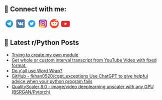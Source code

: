## 🔎 Connect with me:
[<img src="https://github.com/bullbesh/bullbesh/blob/main/images/Telegram.png" width="32" height="32" />](https://t.me/bullbesh)
[<img src="https://github.com/bullbesh/bullbesh/blob/main/images/VK.png" width="32" height="32" />](https://vk.com/bullbesh)
[<img src="https://github.com/bullbesh/bullbesh/blob/main/images/Twitter.png" width="32" height="32" />](https://twitter.com/bullbesh1)
[<img src="https://github.com/bullbesh/bullbesh/blob/main/images/Instagram.png" width="32" height="32" />](https://www.instagram.com/bullbesh)
[<img src="https://github.com/bullbesh/bullbesh/blob/main/images/Reddit.png" width="32" height="32" />](https://www.reddit.com/user/bullbesh)
[<img src="https://github.com/bullbesh/bullbesh/blob/main/images/YouTube.png" width="32" height="32" />](https://www.youtube.com/channel/UCtfjRs6uzgq5mfm8S06WTcg)

## 📕 Latest r/Python Posts
<!-- BLOG-POST-LIST:START -->
- [Trying to create my own module](https://www.reddit.com/r/Python/comments/zf5hg3/trying_to_create_my_own_module/)
- [Get whole or custom interval transcript from YouTube Video with fixed format.](https://www.reddit.com/r/Python/comments/zf55lf/get_whole_or_custom_interval_transcript_from/)
- [Do y&#39;all use Word Wrap?](https://www.reddit.com/r/Python/comments/zf4ymr/do_yall_use_word_wrap/)
- [GitHub - fkhan0520/cgpt_exceptions Use ChatGPT to give helpful advice when your python program fails](https://www.reddit.com/r/Python/comments/zf4tem/github_fkhan0520cgpt_exceptions_use_chatgpt_to/)
- [QualityScaler 8.0 - image/video deeplearning upscaler with any GPU &lpar;BSRGAN/Pytorch&rpar;](https://www.reddit.com/r/Python/comments/zf1awt/qualityscaler_80_imagevideo_deeplearning_upscaler/)
<!-- BLOG-POST-LIST:END -->
